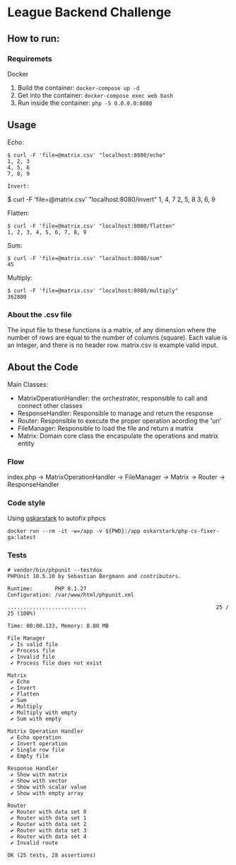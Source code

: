 # League Backend Challenge

## How to run:

### Requiremets
Docker

1. Build the container:  `docker-compose up -d`
2. Get into the container: `docker-compose exec web bash`
3. Run inside the container: `php -S 0.0.0.0:8080`

## Usage

Echo:
```
$ curl -F 'file=@matrix.csv' "localhost:8080/echo"
1, 2, 3
4, 5, 6
7, 8, 9

Invert:
```
$ curl -F 'file=@matrix.csv' "localhost:8080/invert"
1, 4, 7
2, 5, 8
3, 6, 9

Flatten:
```
$ curl -F 'file=@matrix.csv' "localhost:8080/flatten"
1, 2, 3, 4, 5, 6, 7, 8, 9
```
Sum:
```
$ curl -F 'file=@matrix.csv' "localhost:8080/sum"
45
```
Multiply:
```
$ curl -F 'file=@matrix.csv' "localhost:8080/multiply"
362880
```

### About the .csv file
The input file to these functions is a matrix, of any dimension where the number of rows are equal to the number of columns (square). Each value is an integer, and there is no header row. matrix.csv is example valid input.

## About the Code
Main Classes:
 - MatrixOperationHandler: the orchestrator, responsible to call and connect other classes
 - ResponseHandler: Responsible to manage and return the response
 - Router: Responsible to execute the proper operation acording the 'uri'
 - FileManager: Responsible to load the file and return a matrix
 - Matrix: Domain core class the encaspulate the operations and matrix entity
 
### Flow
index.php ->  MatrixOperationHandler -> FileManager -> Matrix -> Router -> ResponseHandler


### Code style
Using [oskarstark](https://github.com/OskarStark/php-cs-fixer-ga) to autofix phpcs
```
docker run --rm -it -w=/app -v ${PWD}:/app oskarstark/php-cs-fixer-ga:latest
```

### Tests

```
# vendor/bin/phpunit --testdox                          
PHPUnit 10.5.10 by Sebastian Bergmann and contributors.

Runtime:       PHP 8.1.27
Configuration: /var/www/html/phpunit.xml

.........................                                         25 / 25 (100%)

Time: 00:00.133, Memory: 8.00 MB

File Manager
 ✔ Is valid file
 ✔ Process file
 ✔ Invalid file
 ✔ Process file does not exist

Matrix
 ✔ Echo
 ✔ Invert
 ✔ Flatten
 ✔ Sum
 ✔ Multiply
 ✔ Multiply with empty
 ✔ Sum with empty

Matrix Operation Handler
 ✔ Echo operation
 ✔ Invert operation
 ✔ Single row file
 ✔ Empty file

Response Handler
 ✔ Show with matrix
 ✔ Show with vector
 ✔ Show with scalar value
 ✔ Show with empty array

Router
 ✔ Router with data set 0
 ✔ Router with data set 1
 ✔ Router with data set 2
 ✔ Router with data set 3
 ✔ Router with data set 4
 ✔ Invalid route

OK (25 tests, 28 assertions)
```
